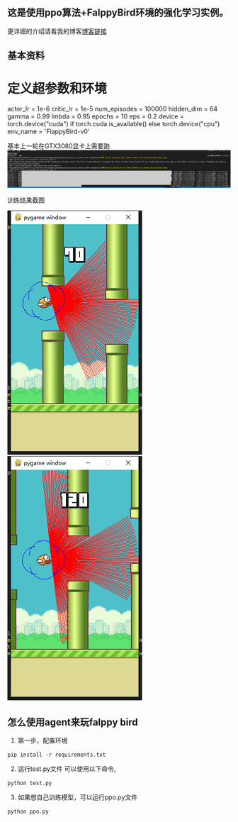 ## 这是使用ppo算法+FalppyBird环境的强化学习实例。
更详细的介绍请看我的博客[博客链接](https://chenlidbk.xyz/2024/04/30/tiankeng6/)

## 基本资料
# 定义超参数和环境
actor_lr = 1e-6
critic_lr = 1e-5
num_episodes = 100000
hidden_dim = 64
gamma = 0.99
lmbda = 0.95
epochs = 10
eps = 0.2
device = torch.device("cuda") if torch.cuda.is_available() else torch.device("cpu")
env_name = 'FlappyBird-v0'

基本上一轮在GTX3080显卡上需要跑
![训练过程](img/img1.png)

训练结果截图


![结果过程截图1](img/img2.png)
![结果过程截图2](img/img3.png)

## 怎么使用agent来玩falppy bird
1. 第一步，配置环境
```
pip install -r requirements.txt
```

2. 运行test.py文件 可以使用以下命令,
```
python test.py
```

3. 如果想自己训练模型，可以运行ppo.py文件
```
python ppo.py
```

